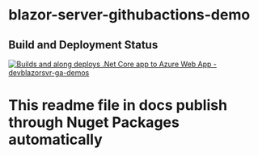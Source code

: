 # blazor-server-githubactions-demo
## Build and Deployment Status
[![Builds and along deploys .Net Core app to Azure Web App - devblazorsvr-ga-demos](https://github.com/mohanpaladugu/blazor-server-githubactions-demo/actions/workflows/CICDdeployment.yml/badge.svg)](https://github.com/mohanpaladugu/blazor-server-githubactions-demo/actions/workflows/CICDdeployment.yml)
# This readme file in docs publish through Nuget Packages automatically
